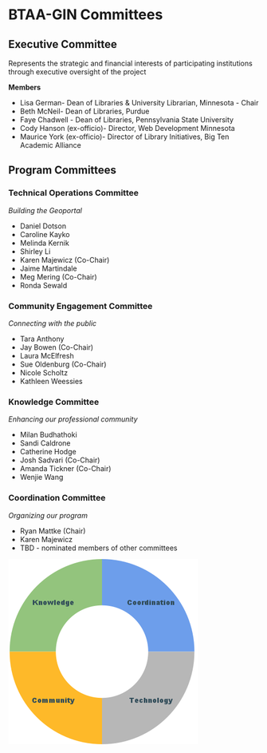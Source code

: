 # BTAA-GIN Committees

## Executive Committee

Represents the strategic and financial interests of participating institutions through executive oversight of the project

**Members**

* Lisa German- Dean of Libraries & University Librarian, Minnesota - Chair
* Beth McNeil- Dean of Libraries, Purdue
* Faye Chadwell - Dean of Libraries, Pennsylvania State University
* Cody Hanson (ex-officio)- Director, Web Development Minnesota
* Maurice York (ex-officio)- Director of Library Initiatives, Big Ten Academic Alliance

## Program Committees

### Technical Operations Committee

*Building the Geoportal*

* Daniel Dotson
* Caroline Kayko
* Melinda Kernik
* Shirley Li
* Karen Majewicz (Co-Chair)
* Jaime Martindale
* Meg Mering  (Co-Chair)
* Ronda Sewald

### Community Engagement Committee

*Connecting with the public*

* Tara Anthony
* Jay Bowen (Co-Chair)
* Laura McElfresh
* Sue Oldenburg (Co-Chair)
* Nicole Scholtz
* Kathleen Weessies

### Knowledge Committee

*Enhancing our professional community*

* Milan Budhathoki
* Sandi Caldrone
* Catherine Hodge
* Josh Sadvari (Co-Chair)
* Amanda Tickner (Co-Chair)
* Wenjie Wang

### Coordination Committee

*Organizing our program*

* Ryan Mattke (Chair)
* Karen Majewicz
* TBD - nominated members of other committees

![](../images/matrix-committees.png)